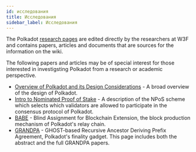 ```yaml
---
id: исследования
title: Исследования
sidebar_label: Исследования
---
```


The Polkadot [research pages](https://research.polkadot.network) are edited directly by the researchers at W3F and contains papers, articles and documents that are sources for the information on the wiki.

The following papers and articles may be of special interest for those interested in investigsting Polkadot from a research or academic perspective.

- [Overview of Polkadot and its Design Considerations](https://arxiv.org/pdf/2005.13456.pdf) - A broad overview of the design of Polkadot.
- [Intro to Nominated Proof of Stake](https://research.web3.foundation/en/latest/polkadot/NPoS/index.html) - A description of the NPoS scheme which selects which validators are allowed to participate in the consensus protocol of Polkadot.
- [BABE](https://research.web3.foundation/en/latest/polkadot/BABE/Babe.html) - Blind Assignment for Blockchain Extension, the block production mechanism of Polkadot's relay chain.
- [GRANDPA](https://research.web3.foundation/en/latest/polkadot/GRANDPA.html) - GHOST-based Recursive Ancestor Deriving Prefix Agreement, Polkadot's finality gadget. This page includes both the abstract and the full GRANDPA papers.

